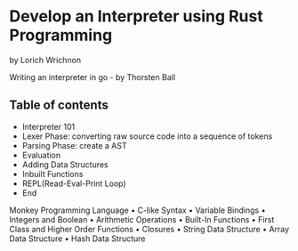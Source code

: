 # Develop an Interpreter using Rust Programming

by Lorich Wrichnon

Writing an interpreter in go - by Thorsten Ball

## Table of contents

- Interpreter 101
- Lexer Phase: converting raw source code into a sequence of tokens
- Parsing Phase: create a AST
- Evaluation
- Adding Data Structures
- Inbuilt Functions
- REPL(Read-Eval-Print Loop)
- End

Monkey Programming Language
• C-like Syntax
• Variable Bindings
• Integers and Boolean
• Arithmetic Operations
• Built-In Functions
• First Class and Higher Order Functions
• Closures
• String Data Structure
• Array Data Structure
• Hash Data Structure
